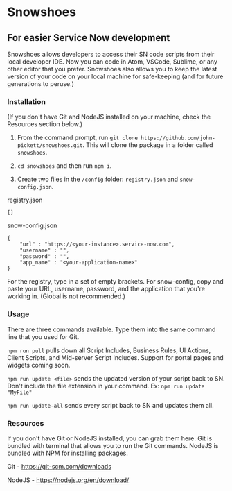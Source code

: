# Snowshoes

## For easier Service Now development
Snowshoes allows developers to access their SN code scripts from their local developer IDE. Now you can code in Atom, VSCode, Sublime, or any other editor that you prefer. Snowshoes also allows you to keep the latest version of your code on your local machine for safe-keeping (and for future generations to peruse.)

### Installation

(If you don't have Git and NodeJS installed on your machine, check the Resources section below.)

1) From the command prompt, run `git clone https://github.com/john-pickett/snowshoes.git`. This will clone the package in a folder called `snowshoes`. 

2) `cd snowshoes` and then run `npm i`. 

3) Create two files in the `/config` folder: `registry.json` and `snow-config.json`. 

registry.json
```
[]
```

snow-config.json
```
{
	"url" : "https://<your-instance>.service-now.com",
	"username" : "",
	"password" : "",
	"app_name" : "<your-application-name>"
}
```

For the registry, type in a set of empty brackets. For snow-config, copy and paste your URL, username, password, and the application that you're working in. (Global is not recommended.)

### Usage

There are three commands available. Type them into the same command line that you used for Git.

`npm run pull` pulls down all Script Includes, Business Rules, UI Actions, Client Scripts, and Mid-server Script Includes. Support for portal pages and widgets coming soon.

`npm run update <file>` sends the updated version of your script back to SN. Don't include the file extension in your command. Ex: `npm run update "MyFile"`

`npm run update-all` sends every script back to SN and updates them all.




### Resources

If you don't have Git or NodeJS installed, you can grab them here. Git is bundled with terminal that allows you to run the Git commands. NodeJS is bundled with NPM for installing packages.

Git - https://git-scm.com/downloads

NodeJS - https://nodejs.org/en/download/